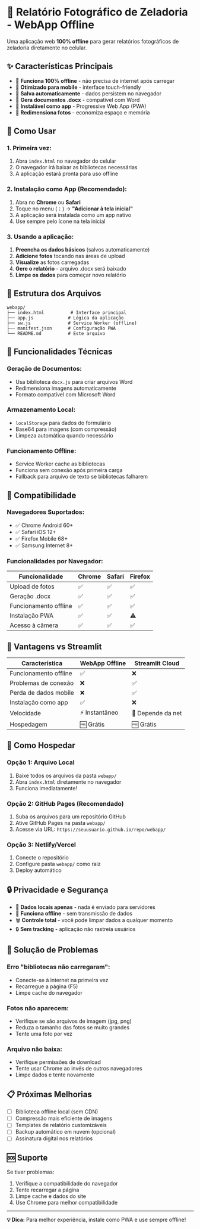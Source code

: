 # 📱 Relatório Fotográfico de Zeladoria - WebApp Offline

Uma aplicação web **100% offline** para gerar relatórios fotográficos de zeladoria diretamente no celular.

## ✨ Características Principais

- 🔌 **Funciona 100% offline** - não precisa de internet após carregar
- 📱 **Otimizado para mobile** - interface touch-friendly
- 💾 **Salva automaticamente** - dados persistem no navegador
- 📄 **Gera documentos .docx** - compatível com Word
- 🚀 **Instalável como app** - Progressive Web App (PWA)
- 📸 **Redimensiona fotos** - economiza espaço e memória

## 🚀 Como Usar

### 1. **Primeira vez:**
1. Abra `index.html` no navegador do celular
2. O navegador irá baixar as bibliotecas necessárias
3. A aplicação estará pronta para uso offline

### 2. **Instalação como App (Recomendado):**
1. Abra no **Chrome** ou **Safari**
2. Toque no menu (⋮) → **"Adicionar à tela inicial"**
3. A aplicação será instalada como um app nativo
4. Use sempre pelo ícone na tela inicial

### 3. **Usando a aplicação:**
1. **Preencha os dados básicos** (salvos automaticamente)
2. **Adicione fotos** tocando nas áreas de upload
3. **Visualize** as fotos carregadas
4. **Gere o relatório** - arquivo .docx será baixado
5. **Limpe os dados** para começar novo relatório

## 📂 Estrutura dos Arquivos

```
webapp/
├── index.html          # Interface principal
├── app.js             # Lógica da aplicação
├── sw.js              # Service Worker (offline)
├── manifest.json      # Configuração PWA
└── README.md          # Este arquivo
```

## 🔧 Funcionalidades Técnicas

### **Geração de Documentos:**
- Usa biblioteca `docx.js` para criar arquivos Word
- Redimensiona imagens automaticamente
- Formato compatível com Microsoft Word

### **Armazenamento Local:**
- `localStorage` para dados do formulário
- Base64 para imagens (com compressão)
- Limpeza automática quando necessário

### **Funcionamento Offline:**
- Service Worker cache as bibliotecas
- Funciona sem conexão após primeira carga
- Fallback para arquivo de texto se bibliotecas falharem

## 📱 Compatibilidade

### **Navegadores Suportados:**
- ✅ Chrome Android 60+
- ✅ Safari iOS 12+
- ✅ Firefox Mobile 68+
- ✅ Samsung Internet 8+

### **Funcionalidades por Navegador:**
| Funcionalidade | Chrome | Safari | Firefox |
|----------------|--------|--------|---------|
| Upload de fotos | ✅ | ✅ | ✅ |
| Geração .docx | ✅ | ✅ | ✅ |
| Funcionamento offline | ✅ | ✅ | ✅ |
| Instalação PWA | ✅ | ✅ | ⚠️ |
| Acesso à câmera | ✅ | ✅ | ✅ |

## 🎯 Vantagens vs Streamlit

| Característica | WebApp Offline | Streamlit Cloud |
|----------------|----------------|-----------------|
| Funcionamento offline | ✅ | ❌ |
| Problemas de conexão | ❌ | ✅ |
| Perda de dados mobile | ❌ | ✅ |
| Instalação como app | ✅ | ❌ |
| Velocidade | ⚡ Instantâneo | 🐌 Depende da net |
| Hospedagem | 🆓 Grátis | 🆓 Grátis |

## 📝 Como Hospedar

### **Opção 1: Arquivo Local**
1. Baixe todos os arquivos da pasta `webapp/`
2. Abra `index.html` diretamente no navegador
3. Funciona imediatamente!

### **Opção 2: GitHub Pages (Recomendado)**
1. Suba os arquivos para um repositório GitHub
2. Ative GitHub Pages na pasta `webapp/`
3. Acesse via URL: `https://seuusuario.github.io/repo/webapp/`

### **Opção 3: Netlify/Vercel**
1. Conecte o repositório
2. Configure pasta `webapp/` como raiz
3. Deploy automático

## 🔒 Privacidade e Segurança

- 🔐 **Dados locais apenas** - nada é enviado para servidores
- 📱 **Funciona offline** - sem transmissão de dados
- 🗑️ **Controle total** - você pode limpar dados a qualquer momento
- 🔒 **Sem tracking** - aplicação não rastreia usuários

## 🐛 Solução de Problemas

### **Erro "bibliotecas não carregaram":**
- Conecte-se à internet na primeira vez
- Recarregue a página (F5)
- Limpe cache do navegador

### **Fotos não aparecem:**
- Verifique se são arquivos de imagem (jpg, png)
- Reduza o tamanho das fotos se muito grandes
- Tente uma foto por vez

### **Arquivo não baixa:**
- Verifique permissões de download
- Tente usar Chrome ao invés de outros navegadores
- Limpe dados e tente novamente

## 📋 Próximas Melhorias

- [ ] Biblioteca offline local (sem CDN)
- [ ] Compressão mais eficiente de imagens
- [ ] Templates de relatório customizáveis
- [ ] Backup automático em nuvem (opcional)
- [ ] Assinatura digital nos relatórios

## 🆘 Suporte

Se tiver problemas:
1. Verifique a compatibilidade do navegador
2. Tente recarregar a página
3. Limpe cache e dados do site
4. Use Chrome para melhor compatibilidade

---

**💡 Dica:** Para melhor experiência, instale como PWA e use sempre offline!